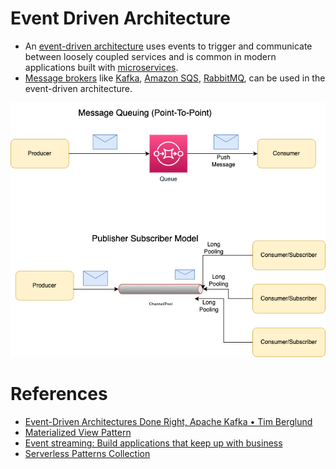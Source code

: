 # Event Driven Architecture
- An [event-driven architecture](https://aws.amazon.com/event-driven-architecture/) uses events to trigger and communicate between loosely coupled services and is common in modern applications built with [microservices](../../3_MicroServices/Readme.md).
- [Message brokers]() like [Kafka](../../2_MessageBrokersEDA/Kafka/Readme.md), [Amazon SQS](https://github.com/Anshul619/AWS-Services/tree/main/4_MessageBrokers/AmazonSQS/Readme.md), [RabbitMQ](../../2_MessageBrokersEDA/RabbitMQ.md), can be used in the event-driven architecture.

![](Message-Patterns.drawio.png)

# References
- [Event-Driven Architectures Done Right, Apache Kafka • Tim Berglund](https://www.youtube.com/watch?v=A_mstzRGfIE)
- [Materialized View Pattern](https://medium.com/design-microservices-architecture-with-patterns/materialized-view-pattern-f29ea249f8f8)
- [Event streaming: Build applications that keep up with business](https://tanzu.vmware.com/event-streaming)
- [Serverless Patterns Collection](https://serverlessland.com/)